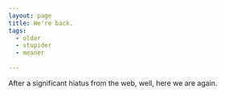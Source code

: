 ```yaml
---
layout: page
title: We're back.
tags:
  - older
  - stupider
  - meaner
  
---
```



After a significant hiatus from the web, well, here we are again.